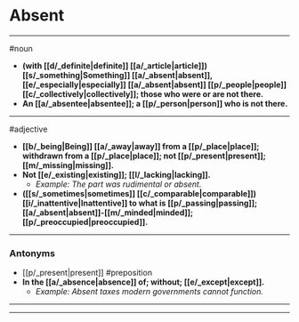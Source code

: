 # Absent
---
#noun
- **(with [[d/_definite|definite]] [[a/_article|article]]) [[s/_something|Something]] [[a/_absent|absent]], [[e/_especially|especially]] [[a/_absent|absent]] [[p/_people|people]] [[c/_collectively|collectively]]; those who were or are not there.**
- **An [[a/_absentee|absentee]]; a [[p/_person|person]] who is not there.**
---
#adjective
- **[[b/_being|Being]] [[a/_away|away]] from a [[p/_place|place]]; withdrawn from a [[p/_place|place]]; not [[p/_present|present]]; [[m/_missing|missing]].**
- **Not [[e/_existing|existing]]; [[l/_lacking|lacking]].**
	- _Example: The part was rudimental or absent._
- **([[s/_sometimes|sometimes]] [[c/_comparable|comparable]]) [[i/_inattentive|Inattentive]] to what is [[p/_passing|passing]]; [[a/_absent|absent]]-[[m/_minded|minded]]; [[p/_preoccupied|preoccupied]].**
---
### Antonyms
- [[p/_present|present]]
#preposition
- **In the [[a/_absence|absence]] of; without; [[e/_except|except]].**
	- _Example: Absent taxes modern governments cannot function._
---
---
